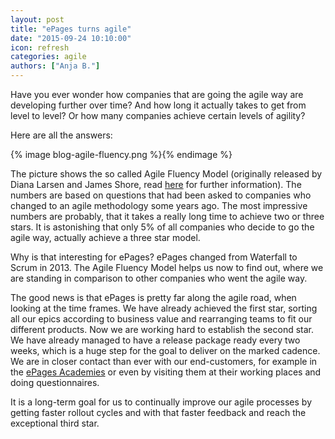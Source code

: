 ```yaml
---
layout: post
title: "ePages turns agile"
date: "2015-09-24 10:10:00"
icon: refresh
categories: agile
authors: ["Anja B."]
---
```


Have you ever wonder how companies that are going the agile way are developing further over time?
And how long it actually takes to get from level to level?
Or how many companies achieve certain levels of agility?

Here are all the answers:

{% image blog-agile-fluency.png %}{% endimage %}

The picture shows the so called Agile Fluency Model (originally released by Diana Larsen and James Shore, read [here](http://martinfowler.com/articles/agileFluency.html) for further information).
The numbers are based on questions that had been asked to companies who changed to an agile methodology some years ago.
The most impressive numbers are probably, that it takes a really long time to achieve two or three stars.
It is astonishing that only 5% of all companies who decide to go the agile way, actually achieve a three star model.

Why is that interesting for ePages?
ePages changed from Waterfall to Scrum in 2013.
The Agile Fluency Model helps us now to find out, where we are standing in comparison to other companies who went the agile way.

The good news is that ePages is pretty far along the agile road, when looking at the time frames.
We have already achieved the first star, sorting all our epics according to business value and rearranging teams to fit our different products.
Now we are working hard to establish the second star.
We have already managed to have a release package ready every two weeks, which is a huge step for the goal to deliver on the marked cadence.
We are in closer contact than ever with our end-customers, for example in the [ePages Academies](http://www.epages.com/academy/en/) or even by visiting them at their working places and doing questionnaires.

It is a long-term goal for us to continually improve our agile processes by getting faster rollout cycles and with that faster feedback and reach the exceptional third star.
